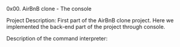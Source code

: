 0x00. AirBnB clone - The console

Project Description:
First part of the AirBnB clone project. Here we implemented the back-end part of the project through console.

Description of the command interpreter:

